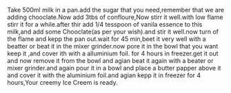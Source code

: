 Take 500ml milk in a pan.add the sugar that you need,remember that we are adding chooclate.Now add 3tbs of confloure,Now stirr it well.with low flame stirr it for a while.after thir add 
1/4 tesspoon of vanila essence to this milk,and add some Chooclate(as per your wish).and stir it well.now turn of the flame and kepp the pan out.wait for 45 min,beet it very well with a 
beatter or beat it in the mixer grinder.now pore it in the bowl that you want keep it ,and cover ith with a alluminium foil. for 4 hours in freezer.get it out and now remove it from the
 bowl and agian beat it again with a beater or mixer grinder.and again pour it in a bowl and place a butter papper above it and cover it with the aluminium foil.and agian kepp it in
  freezer for 4 hours,Your creemy Ice Creem is ready.